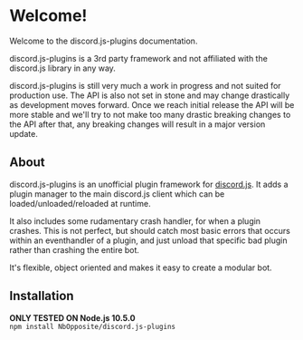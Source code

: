 # Welcome!
Welcome to the discord.js-plugins documentation.

discord.js-plugins is a 3rd party framework and not affiliated with the discord.js library in any way.

discord.js-plugins is still very much a work in progress and not suited for production use.
The API is also not set in stone and may change drastically as development moves forward.
Once we reach initial release the API will be more stable and we'll try to not make too many drastic
breaking changes to the API after that, any breaking changes will result in a major version update.

## About
discord.js-plugins is an unofficial plugin framework for [discord.js](https://discord.js.org/#/).
It adds a plugin manager to the main discord.js client which can be loaded/unloaded/reloaded at runtime.

It also includes some rudamentary crash handler, for when a plugin crashes. This is not perfect, but
should catch most basic errors that occurs within an eventhandler of a plugin, and just unload that
specific bad plugin rather than crashing the entire bot.

It's flexible, object oriented and makes it easy to create a modular bot.

## Installation
**ONLY TESTED ON Node.js 10.5.0**  
`npm install NbOpposite/discord.js-plugins`